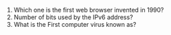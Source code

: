 1. Which one is the first web browser invented in 1990?
2. Number of bits used by the IPv6 address?
3. What is the First computer virus known as?